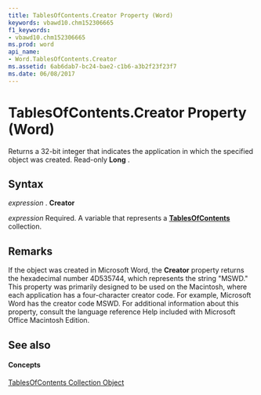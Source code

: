 ```yaml
---
title: TablesOfContents.Creator Property (Word)
keywords: vbawd10.chm152306665
f1_keywords:
- vbawd10.chm152306665
ms.prod: word
api_name:
- Word.TablesOfContents.Creator
ms.assetid: 6ab6dab7-bc24-bae2-c1b6-a3b2f23f23f7
ms.date: 06/08/2017
---
```



# TablesOfContents.Creator Property (Word)

Returns a 32-bit integer that indicates the application in which the specified object was created. Read-only **Long** .


## Syntax

 _expression_ . **Creator**

 _expression_ Required. A variable that represents a **[TablesOfContents](tablesofcontents-object-word.md)** collection.


## Remarks

If the object was created in Microsoft Word, the **Creator** property returns the hexadecimal number 4D535744, which represents the string "MSWD." This property was primarily designed to be used on the Macintosh, where each application has a four-character creator code. For example, Microsoft Word has the creator code MSWD. For additional information about this property, consult the language reference Help included with Microsoft Office Macintosh Edition.


## See also


#### Concepts


[TablesOfContents Collection Object](tablesofcontents-object-word.md)

